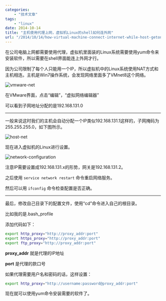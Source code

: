 ```yaml
---
categories:
    - "技术文章"
tags:
    - "linux"
date: 2014-10-14
title: "主机使用代理上网，虚拟机Linux的shell如何连外网"
url: "/2014/10/14/how-virtual-machine-connect-internet-while-host-getonline-with-agent"
---
```


在公司电脑上网都需要使用代理，虚拟机里面装的Linux系统需要使用yum命令来安装软件，所以需要在shell界面能连上外网才行。

因为公司限制了每个人只能用一个IP，所以虚拟机中的Linux系统使用NAT方式和主机相连。主机是Win7操作系统，会发现网络里面多了VMnet8这个网络。

<!--more-->

![vmware-net](https://image.fatedier.com/pic/2014/2014-10-14-how-virtual-machine-connect-internet-while-host-getonline-with-agent-vmware-net.jpg)

在VMware界面，点击“编辑”，“虚拟网络编辑器”

可以看到子网地址分配的是192.168.131.0

***

一般来说这时我们的主机会自动分配一个IP类似192.168.131.1这样的，子网掩码为255.255.255.0，如下图所示。

![host-net](https://image.fatedier.com/pic/2014/2014-10-14-how-virtual-machine-connect-internet-while-host-getonline-with-agent-host-net.jpg)

现在进入虚拟机的Linux进行设置。

![network-configuration](https://image.fatedier.com/pic/2014/2014-10-14-how-virtual-machine-connect-internet-while-host-getonline-with-agent-network-configuration.jpg)

注意IP需要设置成192.168.131.x的形势，网关是192.168.131.2。

之后使用 `service network restart` 命令重启网络服务。

然后可以用 `ifconfig` 命令检查配置是否正确。

***

最后，修改自己目录下的配置文件，使用“cd”命令进入自己的根目录。

比如我的是.bash_profile

添加代码如下：

```bash
export http_proxy="http://proxy_addr:port"
export https_proxy="http://proxy_addr:port"
export ftp_proxy="http://proxy_addr:port"
```

**proxy_addr** 就是代理的IP地址

**port** 是代理的款口号

如果代理需要用户名和密码的话，这样设置：

```bash
export http_proxy="http://username:password@proxy_addr:port"
```

现在就可以使用yum命令安装需要的软件了。
